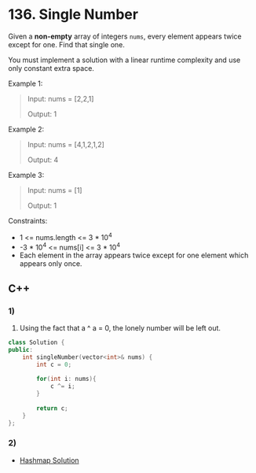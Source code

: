 # 136. Single Number

Given a **non-empty** array of integers `nums`, every element appears twice except for one. Find that single one.

You must implement a solution with a linear runtime complexity and use only constant extra space.

Example 1:

> Input: nums = [2,2,1]
> 
> Output: 1

Example 2:

> Input: nums = [4,1,2,1,2]
> 
> Output: 4

Example 3:

> Input: nums = [1]
> 
> Output: 1

Constraints:

* 1 <= nums.length <= 3 * 10<sup>4</sup>
* -3 * 10<sup>4</sup> <= nums[i] <= 3 * 10<sup>4</sup>
* Each element in the array appears twice except for one element which appears only once.

## C++

### 1)

1. Using the fact that a ^ a = 0, the lonely number will be left out.
```C++
class Solution {
public:
    int singleNumber(vector<int>& nums) {
        int c = 0;
        
        for(int i: nums){
            c ^= i;
        }
        
        return c;
    }
};
```

### 2) 
* [Hashmap Solution](../hashmap/136.-single-number.md)
